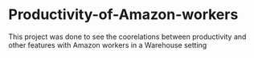 # Productivity-of-Amazon-workers
This project was done to see the coorelations between productivity and other features with Amazon workers in a Warehouse setting
